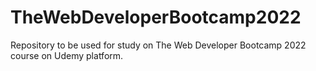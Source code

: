 # TheWebDeveloperBootcamp2022
Repository to be used for study on The Web Developer Bootcamp 2022 course on Udemy platform.
